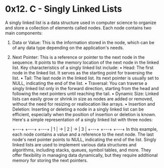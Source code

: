 # 0x12. C - Singly Linked Lists

A singly linked list is a data structure used in computer science to organize and store a collection of elements called nodes. Each node contains two main components:
1.	Data or Value: This is the information stored in the node, which can be of any data type depending on the application's needs.
2.	Next Pointer: This is a reference or pointer to the next node in the sequence. It points to the memory location of the next node in the linked list.
Key characteristics of a singly linked list include:
•	Head: The first node in the linked list. It serves as the starting point for traversing the list.
•	Tail: The last node in the linked list. Its next pointer is usually set to NULL, indicating the end of the list.
•	Traversal: You can traverse a singly linked list only in the forward direction, starting from the head and following the next pointers until reaching the tail.
•	Dynamic Size: Linked lists can easily grow or shrink in size as nodes are added or removed, without the need for resizing or reallocation like arrays.
•	Insertion and Deletion: Inserting or deleting a node in a singly linked list can be efficient, especially when the position of insertion or deletion is known.
Here's a simple representation of a singly linked list with three nodes:

	+---+ +---+ +---+ | 1 | -> | 2 | -> | 3 | +---+ +---+ +---+
In this example, each node contains a value and a reference to the next node. The last node's next pointer points to NULL, indicating the end of the list.
Singly linked lists are used to implement various data structures and algorithms, including stacks, queues, symbol tables, and more. They offer flexibility in managing data dynamically, but they require additional memory for storing the next pointers.

